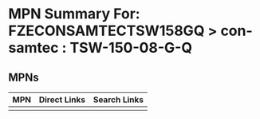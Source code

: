 



# MPN Summary For: FZECONSAMTECTSW158GQ > con-samtec : TSW-150-08-G-Q

## MPNs
  

|MPN|Direct Links|Search Links|
| :--- | :--- | :--- |
||||
